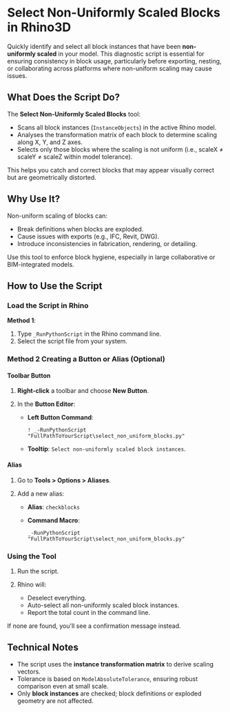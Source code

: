 # Select Non-Uniformly Scaled Blocks in Rhino3D

Quickly identify and select all block instances that have been **non-uniformly scaled** in your model. This diagnostic script is essential for ensuring consistency in block usage, particularly before exporting, nesting, or collaborating across platforms where non-uniform scaling may cause issues.

## What Does the Script Do?

The **Select Non-Uniformly Scaled Blocks** tool:

* Scans all block instances (`InstanceObjects`) in the active Rhino model.
* Analyses the transformation matrix of each block to determine scaling along X, Y, and Z axes.
* Selects only those blocks where the scaling is not uniform (i.e., scaleX ≠ scaleY ≠ scaleZ within model tolerance).

This helps you catch and correct blocks that may appear visually correct but are geometrically distorted.

## Why Use It?

Non-uniform scaling of blocks can:

* Break definitions when blocks are exploded.
* Cause issues with exports (e.g., IFC, Revit, DWG).
* Introduce inconsistencies in fabrication, rendering, or detailing.

Use this tool to enforce block hygiene, especially in large collaborative or BIM-integrated models.

## How to Use the Script

### Load the Script in Rhino

**Method 1**:

1. Type `_RunPythonScript` in the Rhino command line.
2. Select the script file from your system.

### Method 2 Creating a Button or Alias (Optional)

#### Toolbar Button

1. **Right-click** a toolbar and choose **New Button**.
2. In the **Button Editor**:

   * **Left Button Command**:

     ```plaintext
     ! _-RunPythonScript "FullPathToYourScript\select_non_uniform_blocks.py"
     ```
   * **Tooltip**: `Select non-uniformly scaled block instances`.

#### Alias

1. Go to **Tools > Options > Aliases**.
2. Add a new alias:

   * **Alias**: `checkblocks`
   * **Command Macro**:

     ```plaintext
     _-RunPythonScript "FullPathToYourScript\select_non_uniform_blocks.py"
     ```

### Using the Tool

1. Run the script.
2. Rhino will:

   * Deselect everything.
   * Auto-select all non-uniformly scaled block instances.
   * Report the total count in the command line.

If none are found, you'll see a confirmation message instead.

## Technical Notes

* The script uses the **instance transformation matrix** to derive scaling vectors.
* Tolerance is based on `ModelAbsoluteTolerance`, ensuring robust comparison even at small scale.
* Only **block instances** are checked; block definitions or exploded geometry are not affected.
